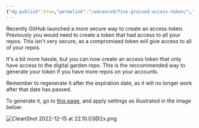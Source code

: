 ```yaml
---
{"dg-publish":true,"permalink":"/advanced/fine-grained-access-token/","created":"2022-12-15T22:12:50.110+01:00","updated":"2023-01-10T23:02:42.487+01:00"}
---
```


Recently GitHub launched a more secure way to create an access token. Previously you would need to create a token that had access to all your repos. This isn't very secure, as a compromised token will give access to all of your repos. 

It's a bit more hassle, but you can now create an access token that only have access to the digital garden repo. This is the reccommended way to generate your token if you have more repos on your accounts. 

Remember to regenerate it after the expiration date, as it will no longer work after that date has passed.

To generate it, go to [this page](https://github.com/settings/personal-access-tokens/new), and apply settings as illustrated in the image below:


![CleanShot 2022-12-15 at 22.10.03@2x.png](/img/user/img/CleanShot%202022-12-15%20at%2022.10.03@2x.png)